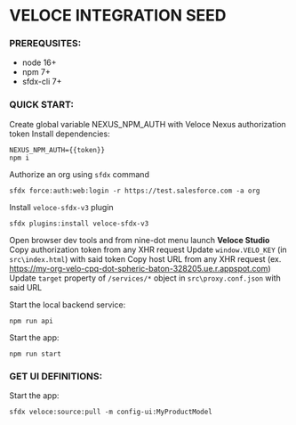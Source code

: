# VELOCE INTEGRATION SEED

### PREREQUSITES:

- node 16+
- npm 7+
- sfdx-cli 7+

### QUICK START:

Create global variable NEXUS_NPM_AUTH with Veloce Nexus authorization token 
Install dependencies:

```
NEXUS_NPM_AUTH={{token}}
npm i
```

Authorize an org using `sfdx` command

```
sfdx force:auth:web:login -r https://test.salesforce.com -a org
```

Install `veloce-sfdx-v3` plugin

```
sfdx plugins:install veloce-sfdx-v3
```

Open browser dev tools and from nine-dot menu launch **Veloce Studio**
Copy authorization token from any XHR request
Update `window.VELO_KEY` (in `src\index.html`) with said token
Copy host URL from any XHR request (ex. https://my-org-velo-cpq-dot-spheric-baton-328205.ue.r.appspot.com)
Update `target` property of `/services/*` object in `src\proxy.conf.json` with said URL

Start the local backend service:

```
npm run api
```

Start the app:

```
npm run start
```

### GET UI DEFINITIONS:

Start the app:

```
sfdx veloce:source:pull -m config-ui:MyProductModel
```
